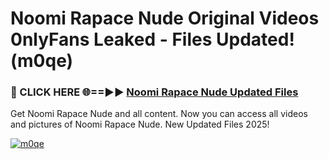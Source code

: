 # Noomi Rapace Nude Original Videos 0nlyFans Leaked - Files Updated! (m0qe)

<h3>🔴 CLICK HERE 🌐==►► <a href="https://tinyurl.com/52m3yx9h" rel="nofollow">Noomi Rapace Nude Updated Files</a></h3>

Get Noomi Rapace Nude and all content. Now you can access all videos and pictures of Noomi Rapace Nude. New Updated Files 2025!

[![m0qe](https://i.imgur.com/TnHtlc8.gif)](https://tinyurl.com/52m3yx9h)
